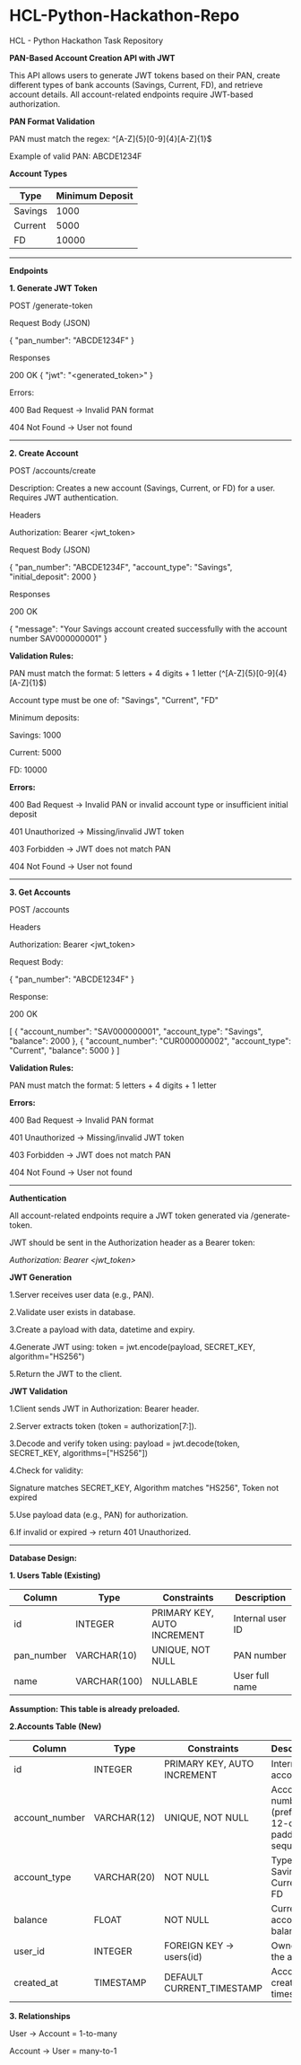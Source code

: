 # HCL-Python-Hackathon-Repo
HCL - Python Hackathon Task Repository

**PAN-Based Account Creation API with JWT**

This API allows users to generate JWT tokens based on their PAN, create different types of bank accounts (Savings, Current, FD), and retrieve account details. All account-related endpoints require JWT-based authorization.

**PAN Format Validation**

PAN must match the regex: ^[A-Z]{5}[0-9]{4}[A-Z]{1}$

Example of valid PAN: ABCDE1234F

**Account Types**

| Type    | Minimum Deposit |
| ------- | --------------- |
| Savings | 1000            |
| Current | 5000            |
| FD      | 10000           |

-----------------------------------------------------------------------------------------

**Endpoints**

**1. Generate JWT Token**

POST /generate-token

Request Body (JSON)

{
  "pan_number": "ABCDE1234F"
}

Responses

200 OK
{
  "jwt": "<generated_token>"
}

Errors:

400 Bad Request → Invalid PAN format

404 Not Found → User not found

-----------------------------------------------------------------------------------------

**2. Create Account**

POST /accounts/create

Description:
Creates a new account (Savings, Current, or FD) for a user. Requires JWT authentication.

Headers

Authorization: Bearer <jwt_token>

Request Body (JSON)

{
  "pan_number": "ABCDE1234F",
  "account_type": "Savings",
  "initial_deposit": 2000
}


Responses

200 OK

{
  "message": "Your Savings account created successfully with the account number SAV000000001"
}

**Validation Rules:**

PAN must match the format: 5 letters + 4 digits + 1 letter (^[A-Z]{5}[0-9]{4}[A-Z]{1}$)

Account type must be one of: "Savings", "Current", "FD"

Minimum deposits:

Savings: 1000

Current: 5000

FD: 10000

**Errors:**

400 Bad Request → Invalid PAN or invalid account type or insufficient initial deposit

401 Unauthorized → Missing/invalid JWT token

403 Forbidden → JWT does not match PAN

404 Not Found → User not found

-----------------------------------------------------------------------------------------

**3. Get Accounts**

POST /accounts

Headers

Authorization: Bearer <jwt_token>

Request Body:

{
  "pan_number": "ABCDE1234F"
}


Response:

200 OK

[
  {
    "account_number": "SAV000000001",
    "account_type": "Savings",
    "balance": 2000
  },
  {
    "account_number": "CUR000000002",
    "account_type": "Current",
    "balance": 5000
  }
]

**Validation Rules:**

PAN must match the format: 5 letters + 4 digits + 1 letter

**Errors:**

400 Bad Request → Invalid PAN format

401 Unauthorized → Missing/invalid JWT token

403 Forbidden → JWT does not match PAN

404 Not Found → User not found

-----------------------------------------------------------------------------------------

**Authentication**

All account-related endpoints require a JWT token generated via /generate-token.

JWT should be sent in the Authorization header as a Bearer token:

_Authorization: Bearer <jwt_token>_

**JWT Generation**

1.Server receives user data (e.g., PAN).

2.Validate user exists in database.

3.Create a payload with data, datetime and expiry.

4.Generate JWT using:
token = jwt.encode(payload, SECRET_KEY, algorithm="HS256")

5.Return the JWT to the client.

**JWT Validation**

1.Client sends JWT in Authorization: Bearer <token> header.

2.Server extracts token (token = authorization[7:]).

3.Decode and verify token using:
payload = jwt.decode(token, SECRET_KEY, algorithms=["HS256"])

4.Check for validity:

  Signature matches SECRET_KEY, Algorithm matches "HS256", Token not expired

5.Use payload data (e.g., PAN) for authorization.

6.If invalid or expired → return 401 Unauthorized.

-----------------------------------------------------------------------------------------

**Database Design:**

**1. Users Table (Existing)**

| Column     | Type         | Constraints                 | Description      |
| ---------- | ------------ | --------------------------- | ---------------- |
| id         | INTEGER      | PRIMARY KEY, AUTO INCREMENT | Internal user ID |
| pan_number | VARCHAR(10)  | UNIQUE, NOT NULL            | PAN number       |
| name       | VARCHAR(100) | NULLABLE                    | User full name   |

**Assumption: This table is already preloaded.**

**2.Accounts Table (New)**

| Column         | Type        | Constraints                 | Description                                        |
| -------------- | ----------- | --------------------------- | -------------------------------------------------- |
| id             | INTEGER     | PRIMARY KEY, AUTO INCREMENT | Internal account ID                                |
| account_number | VARCHAR(12) | UNIQUE, NOT NULL            | Account number (prefix + 12-digit padded sequence) |
| account_type   | VARCHAR(20) | NOT NULL                    | Type: Savings / Current / FD                       |
| balance        | FLOAT       | NOT NULL                    | Current account balance                            |
| user_id        | INTEGER     | FOREIGN KEY → users(id)     | Owner of the account                               |
| created_at     | TIMESTAMP   | DEFAULT CURRENT_TIMESTAMP   | Account creation timestamp                         |


**3. Relationships**

User → Account = 1-to-many

Account → User = many-to-1


